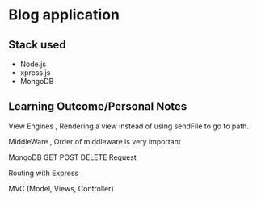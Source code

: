 # Blog application

## Stack used

* Node.js
* xpress.js
* MongoDB

## Learning Outcome/Personal Notes

View Engines , Rendering a view instead of using sendFile to go to path.

MiddleWare , Order of middleware is very important

MongoDB GET POST DELETE Request

Routing with Express

MVC (Model, Views, Controller)
